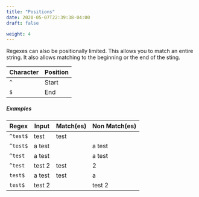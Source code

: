 ```yaml
---
title: "Positions"
date: 2020-05-07T22:39:38-04:00
draft: false

weight: 4
---
```


Regexes can also be positionally limited. This allows you to match an entire string. It also allows matching to the beginning or the end of the sting.


| Character | Position |
|-----------|----------|
| `^`       | Start    |
| `$`       | End      |

##### Examples

| Regex    | Input  | Match(es) | Non Match(es) |
|----------|--------|-----------|---------------|
| `^test$` | test   | test      |               |
| `^test$` | a test |           | a test        |
| `^test`  | a test |           | a test        |
| `^test`  | test 2 | test      |  2            |
| `test$`  | a test | test      | a             |
| `test$`  | test 2 |           | test 2        |
